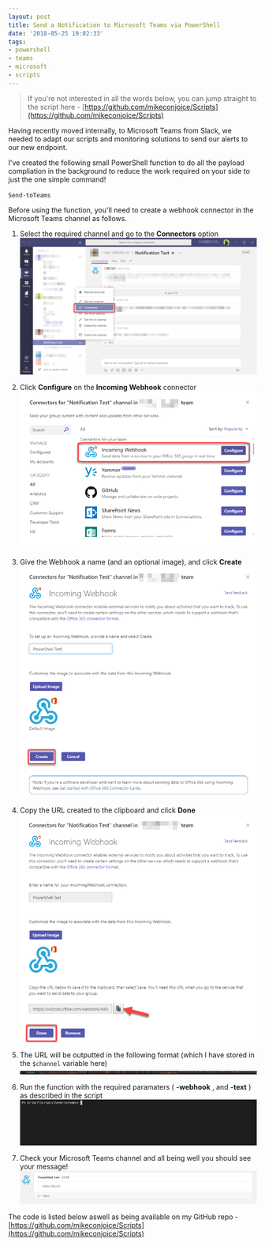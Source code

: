 ```yaml
---
layout: post
title: Send a Notification to Microsoft Teams via PowerShell
date: '2018-05-25 19:02:33'
tags:
- powershell
- teams
- microsoft
- scripts
---
```


> If you're not interested in all the words below, you can jump straight to the script here - [https://github.com/mikeconjoice/Scripts](https://github.com/mikeconjoice/Scripts)

Having recently moved internally, to Microsoft Teams from Slack, we needed to adapt our scripts and monitoring solutions to send our alerts to our new endpoint.

I've created the following small PowerShell function to do all the payload compliation in the background to reduce the work required on your side to just the one simple command!

`Send-toTeams`

Before using the function, you'll need to create a webhook connector in the Microsoft Teams channel as follows.

1. Select the required channel and go to the **Connectors** option  
 ![01-3](/assets/images/2018/05/01-3.png)

2. Click **Configure** on the **Incoming Webhook** connector  
 ![02-1](/assets/images/2018/05/02-1.png)

3. Give the Webhook a name (and an optional image), and click **Create**  
 ![03](/assets/images/2018/05/03.png)

4. Copy the URL created to the clipboard and click **Done**  
 ![04](/assets/images/2018/05/04.png)

5. The URL will be outputted in the following format (which I have stored in the `$channel` variable here)  
 ![05](/assets/images/2018/05/05.png)

6. Run the function with the required paramaters ( **-webhook** , and **-text** ) as described in the script  
 ![SlightLimpChanticleer-max-14mb](/assets/images/2018/05/SlightLimpChanticleer-max-14mb.gif)

7. Check your Microsoft Teams channel and all being well you should see your message!  
 ![06](/assets/images/2018/05/06.png)

The code is listed below aswell as being available on my GitHub repo - [https://github.com/mikeconjoice/Scripts](https://github.com/mikeconjoice/Scripts)

<script src="https://gist.github.com/mikeconjoice/4f1da3b2d051c9328433e31271fc6583.js"></script><!--kg-card-end: markdown-->